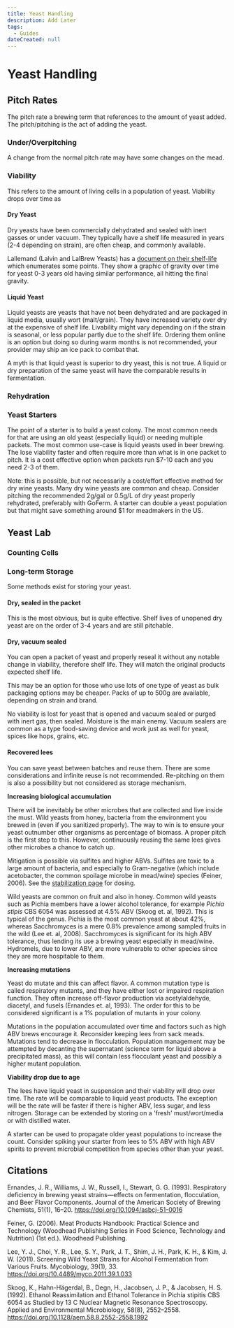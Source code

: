 ```yaml
---
title: Yeast Handling
description: Add Later
tags:
  - Guides
dateCreated: null
---
```


# Yeast Handling

## Pitch Rates

The pitch rate a brewing term that references to the amount of yeast added.  The pitch/pitching is the act of adding the yeast.

### Under/Overpitching

A change from the normal pitch rate may have some changes on the mead.

### Viability

This refers to the amount of living cells in a population of yeast.  Viability drops over time as

#### Dry Yeast

Dry yeasts have been commercially dehydrated and sealed with inert gasses or under vacuum.  They typically have a shelf life measured in years (2-4 depending on strain), are often cheap, and commonly available.

Lallemand (Lalvin and LalBrew Yeasts) has a [document on their shelf-life](https://www.lallemandbrewing.com/wp-content/uploads/2020/07/LAL-bestpractices_premium_yeats_-_shelf_life_and_storage.pdf) which enumerates some points.  They show a graphic of gravity over time for yeast 0-3 years old having similar performance, all hitting the final gravity.

#### Liquid Yeast

Liquid yeasts are yeasts that have not been dehydrated and are packaged in liquid media, usually wort (malt/grain).  They have increased variety over dry at the expensive of shelf life.  Livability might vary depending on if the strain is seasonal, or less popular partly due to the shelf life.  Ordering them online is an option but doing so during warm months is not recommended, your provider may ship an ice pack to combat that.

A myth is that liquid yeast is superior to dry yeast, this is not true.  A liquid or dry preparation of the same yeast will have the comparable results in fermentation.

### Rehydration

### Yeast Starters

The point of a starter is to build a yeast colony.  The most common needs for that are using an old yeast (especially liquid) or needing multiple packets.  The most common use-case is liquid yeasts used in beer brewing.  The lose viability faster and often require more than what is in one packet to pitch.  It is a cost effective option when packets run $7-10 each and you need 2-3 of them.

Note: this is possible, but not necessarily a cost/effort effective method for dry wine yeasts.  Many dry wine yeasts are common and cheap.  Consider pitching the recommended 2g/gal or 0.5g/L of dry yeast properly rehydrated, preferably with GoFerm.  A starter can double a yeast population but that might save something around $1 for meadmakers in the US.

## Yeast Lab

### Counting Cells

### Long-term Storage

Some methods exist for storing your yeast.

#### Dry, sealed in the packet

This is the most obvious, but is quite effective.  Shelf lives of unopened dry yeast are on the order of 3-4 years and are still pitchable.

#### Dry, vacuum sealed

You can open a packet of yeast and properly reseal it without any notable change in viability, therefore shelf life.  They will match the original products expected shelf life.

This may be an option for those who use lots of one type of yeast as bulk packaging options may be cheaper.  Packs of up to 500g are available, depending on strain and brand.

No viability is lost for yeast that is opened and vacuum sealed or purged with inert gas, then sealed.  Moisture is the main enemy.  Vacuum sealers are common as a type food-saving device and work just as well for yeast, spices like hops, grains, etc.

#### Recovered lees

You can save yeast between batches and reuse them.  There are some considerations and infinite reuse is not recommended.  Re-pitching on them is also a possibility but not considered as storage mechanism.

**Increasing biological accumulation**

There will be inevitably be other microbes that are collected and live inside the must.  Wild yeasts from honey, bacteria from the environment you brewed in (even if you sanitized properly).  The way to win is to ensure your yeast outnumber other organisms as percentage of biomass.  A proper pitch is the first step to this.  However, continuously reusing the same lees gives other microbes a chance to catch up.

Mitigation is possible via sulfites and higher ABVs.  Sulfites are toxic to a large amount of bacteria, and especially to Gram-negative (which include acetobacter, the common spoilage microbe in mead/wine) species (Feiner, 2006).  See the [stabilization page](/process/stabilization#potassium_metabisulfite_.28campden_tablets.29) for dosing.

Wild yeasts are common on fruit and also in honey.  Common wild yeasts such as Pichia members have a lower alcohol tolerance, for example _Pichia stipis_ CBS 6054 was assessed at 4.5% ABV (Skoog et. al, 1992).  This is typical of the genus.  Pichia is the most common yeast at about 42%, whereas Sacchromyces is a mere 0.8% prevalence among sampled fruits in the wild (Lee et. al, 2008).  Sacchromyces is significant for its high ABV tolerance, thus lending its use a brewing yeast especially in mead/wine.  Hydromels, due to lower ABV, are more vulnerable to other species since they are more hospitable to them.

**Increasing mutations**

Yeast do mutate and this can affect flavor.  A common mutation type is called respiratory mutants, and they have either lost or impaired respiration function.  They often increase off-flavor production via acetylaldehyde, diacetyl, and fusels (Ernandes et. al, 1993).  The order for this to be considered significant is a 1% population of mutants in your colony.

Mutations in the population accumulated over time and factors such as high ABV brews encourage it.  Reconsider keeping lees from sack meads.  Mutations tend to decrease in flocculation.  Population management may be attempted by decanting the supernatant (science term for liquid above a precipitated mass), as this will contain less flocculant yeast and possibly a higher mutant population.

**Viability drop due to age**

The lees have liquid yeast in suspension and their viability will drop over time.  The rate will be comparable to liquid yeast products.  The exception will be the rate will be faster if there is higher ABV, less sugar, and less nitrogen.  Storage can be extended by storing on a 'fresh' must/wort/media or with distilled water.

A starter can be used to propagate older yeast populations to increase the count.  Consider spiking your starter from lees to 5% ABV with high ABV spirits to prevent microbial competition from species other than your yeast.

## Citations

Ernandes, J. R., Williams, J. W., Russell, I., Stewart, G. G. (1993). Respiratory deficiency in brewing yeast strains—effects on fermentation, flocculation, and Beer Flavor Components. Journal of the American Society of Brewing Chemists, 51(1), 16–20. https://doi.org/10.1094/asbcj-51-0016

Feiner, G. (2006). Meat Products Handbook: Practical Science and Technology (Woodhead Publishing Series in Food Science, Technology and Nutrition) (1st ed.). Woodhead Publishing.

Lee, Y. J., Choi, Y. R., Lee, S. Y., Park, J. T., Shim, J. H., Park, K. H., &amp; Kim, J. W. (2011). Screening Wild Yeast Strains for Alcohol Fermentation from Various Fruits. Mycobiology, 39(1), 33. https://doi.org/10.4489/myco.2011.39.1.033

Skoog, K., Hahn-Hägerdal, B., Degn, H., Jacobsen, J. P., &amp; Jacobsen, H. S. (1992). Ethanol Reassimilation and Ethanol Tolerance in Pichia stipitis CBS 6054 as Studied by 13 C Nuclear Magnetic Resonance Spectroscopy. Applied and Environmental Microbiology, 58(8), 2552–2558. https://doi.org/10.1128/aem.58.8.2552-2558.1992
